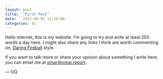 ```yaml
---
layout: post
title:  "First Post"
date:   2015-09-01 15:10:00
categories: hi
---
```


Hello internet,
this is my website. I’m going to try and write at least 250 words a day here. I might also share any links I think are worth commenting on, [Daring Fireball](http://www.daringfireball.net) style. 

If you want to talk more or share your opinion about something I write here, you can email me at omar@omar.report.

— OQ
